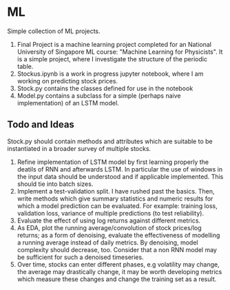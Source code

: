 # ML
Simple collection of ML projects. 

1. Final Project is a machine learning project completed for an National University of Singapore ML course: "Machine Learning for Physicists". It is a simple project, where I investigate the structure of the periodic table.
2. Stockus.ipynb is a work in progress jupyter notebook, where I am working on predicting stock prices.
3. Stock.py contains the classes defined for use in the notebook
4. Model.py contains a subclass for a simple (perhaps naive implementation) of an LSTM model.

## Todo and Ideas

Stock.py should contain methods and attributes which are suitable to be instantiated in a broader survey of multiple stocks.

1. Refine implementation of LSTM model by first learning properly the deatils of RNN and afterwards LSTM. In particular the use of windows in the input data should be understood and if applicable implemented. This should tie into batch sizes. 
2. Implement a test-validation split. I have rushed past the basics. Then, write methods which give summary statistics and numeric results for which a model prediction can be evaluated. For example: training loss, validation loss, variance of multiple predictions (to test reliability). 
3. Evaluate the effect of using log returns against different metrics.
4. As EDA, plot the running average/convolution of stock prices/log returns; as a form of denoising, evaluate the effectiveness of modelling a running average instead of daily metrics. By denoising, model complexity should decrease, too. Consider that a non RNN model may be sufficient for such a denoised timeseries.
5. Over time, stocks can enter different phases, e.g volatility may change, the average may drastically change, it may be worth developing metrics which measure these changes and change the training set as a result.
